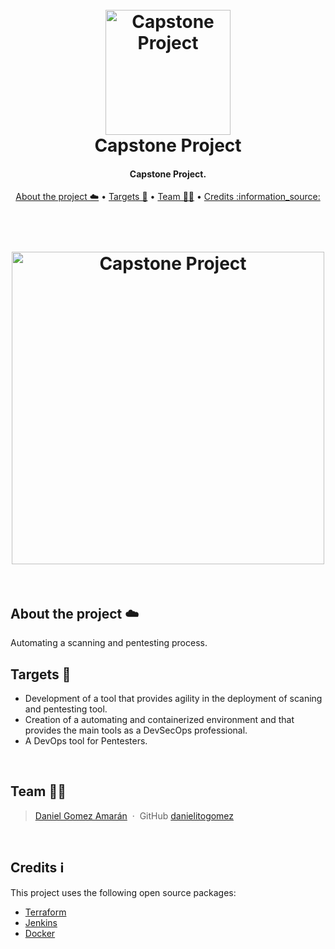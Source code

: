 <h1 align="center">
  <br>
  <a href="https://github.com/capstone-project-cybersecurity"><img src="https://encrypted-tbn0.gstatic.com/images?q=tbn:ANd9GcTSVD1pRm1P30eaADjBv7arCTyrs1a109ssBw&usqp=CAU" alt="Capstone Project" width="200"></a>
  <br>
  Capstone Project
  <br>
</h1>

<h4 align="center">Capstone Project.</h4>

<p align="center">
  <a href="#about">About the project ☁️</a> •
  <a href="#targets">Targets 🎯</a> •
  <a href="#team">Team 👨‍💻</a> •
  <a href="#credits">Credits :information_source:</a>
</p>

<h1 align="center">
  <br>
  <a href="https://github.com/capstone-project-cybersecurity"><img src="https://encrypted-tbn0.gstatic.com/images?q=tbn:ANd9GcRn1zgYTWZQJmBWBKMckYbq7P64sE8Px_CYNQ&usqp=CAU" alt="Capstone Project" width="500"></a>
  <br>
</h1>
<br id="about">

## About the project ☁️
Automating a scanning and pentesting process.
<br id="targets">

## Targets 🎯
* Development of a tool that provides agility in the deployment of scaning and pentesting tool.
* Creation of a automating and containerized environment and that provides the main tools as a DevSecOps professional.
* A DevOps tool for Pentesters.
<br id="team">

## Team 👨‍💻
> [Daniel Gomez Amarán](https://danielitogomez.github.io/) &nbsp;&middot;&nbsp;
> GitHub [danielitogomez](https://github.com/danielitogomez)

<br id="credits">

## Credits :information_source:

This project uses the following open source packages:

- [Terraform](https://www.terraform.io/)
- [Jenkins](https://www.jenkins.io/)
- [Docker](https://hub.docker.com/)